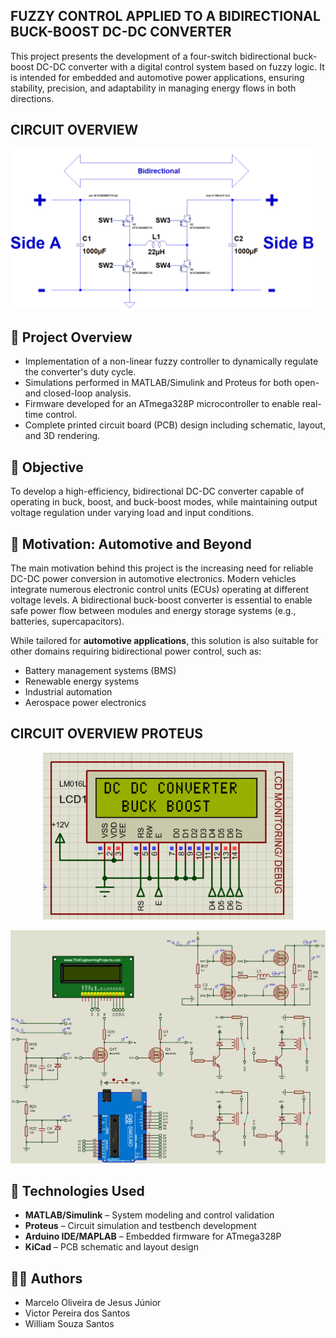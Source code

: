 
## FUZZY CONTROL APPLIED TO A BIDIRECTIONAL BUCK-BOOST DC-DC CONVERTER

This project presents the development of a four-switch bidirectional buck-boost DC-DC converter with a digital control system based on fuzzy logic. It is intended for embedded and automotive power applications, ensuring stability, precision, and adaptability in managing energy flows in both directions.

## CIRCUIT OVERVIEW

<p align="center">
  <img src="09 - Pictures/Bidirectional_Circuit.png" width="800">
</p>

## 🔧 Project Overview

- Implementation of a non-linear fuzzy controller to dynamically regulate the converter's duty cycle.
- Simulations performed in MATLAB/Simulink and Proteus for both open- and closed-loop analysis.
- Firmware developed for an ATmega328P microcontroller to enable real-time control.
- Complete printed circuit board (PCB) design including schematic, layout, and 3D rendering.
  
## 🎯 Objective

To develop a high-efficiency, bidirectional DC-DC converter capable of operating in buck, boost, and buck-boost modes, while maintaining output voltage regulation under varying load and input conditions.

## 🚗 Motivation: Automotive and Beyond

The main motivation behind this project is the increasing need for reliable DC-DC power conversion in automotive electronics. Modern vehicles integrate numerous electronic control units (ECUs) operating at different voltage levels. A bidirectional buck-boost converter is essential to enable safe power flow between modules and energy storage systems (e.g., batteries, supercapacitors).

While tailored for **automotive applications**, this solution is also suitable for other domains requiring bidirectional power control, such as:

- Battery management systems (BMS)
- Renewable energy systems
- Industrial automation
- Aerospace power electronics



## CIRCUIT OVERVIEW PROTEUS

<p align="center">
  <img src="09 - Pictures/Monitoring.png" width="400">
</p>

<p align="center">
  <img src="09 - Pictures/Proteus_Full_circuit.png" width="600">
</p>


## 🧰 Technologies Used

- **MATLAB/Simulink** – System modeling and control validation  
- **Proteus** – Circuit simulation and testbench development  
- **Arduino IDE/MAPLAB** – Embedded firmware for ATmega328P  
- **KiCad** – PCB schematic and layout design

## 👨‍💻 Authors

- Marcelo Oliveira de Jesus Júnior  
- Victor Pereira dos Santos  
- William Souza Santos



